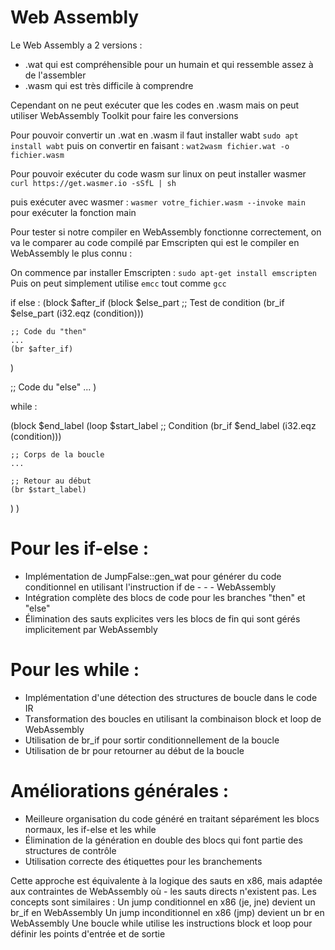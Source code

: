 # Web Assembly

Le Web Assembly a 2 versions : 
- .wat qui est compréhensible pour un humain et qui ressemble assez à de l'assembler
- .wasm qui est très difficile à comprendre 

Cependant on ne peut exécuter que les codes en .wasm mais on peut utiliser WebAssembly Toolkit pour faire les conversions

Pour pouvoir convertir un .wat en .wasm il faut installer wabt
```sudo apt install wabt```
puis on convertir en faisant : ```wat2wasm fichier.wat -o fichier.wasm```

Pour pouvoir exécuter du code wasm sur linux on peut installer wasmer
```curl https://get.wasmer.io -sSfL | sh```

puis exécuter avec wasmer : ```wasmer votre_fichier.wasm --invoke main``` pour exécuter la fonction main

Pour tester si notre compiler en WebAssembly fonctionne correctement, on va le comparer au code compilé par Emscripten qui est le compiler en WebAssembly le plus connu : 

On commence par installer Emscripten : ```sudo apt-get install emscripten```
Puis on peut simplement utilise ```emcc``` tout comme ```gcc```


if else : 
(block $after_if
  (block $else_part
    ;; Test de condition
    (br_if $else_part (i32.eqz (condition)))
    
    ;; Code du "then"
    ...
    (br $after_if)
  )
  
  ;; Code du "else"
  ...
)


while : 

(block $end_label
  (loop $start_label
    ;; Condition
    (br_if $end_label (i32.eqz (condition)))
    
    ;; Corps de la boucle
    ...
    
    ;; Retour au début
    (br $start_label)
  )
)


# Pour les if-else :
- Implémentation de JumpFalse::gen_wat pour générer du code conditionnel en utilisant l'instruction if de - - - WebAssembly
- Intégration complète des blocs de code pour les branches "then" et "else"
- Élimination des sauts explicites vers les blocs de fin qui sont gérés implicitement par WebAssembly
# Pour les while :
- Implémentation d'une détection des structures de boucle dans le code IR
- Transformation des boucles en utilisant la combinaison block et loop de WebAssembly
- Utilisation de br_if pour sortir conditionnellement de la boucle
- Utilisation de br pour retourner au début de la boucle
# Améliorations générales :
- Meilleure organisation du code généré en traitant séparément les blocs normaux, les if-else et les while
- Élimination de la génération en double des blocs qui font partie des structures de contrôle
- Utilisation correcte des étiquettes pour les branchements

Cette approche est équivalente à la logique des sauts en x86, mais adaptée aux contraintes de WebAssembly où - les sauts directs n'existent pas. Les concepts sont similaires :
Un jump conditionnel en x86 (je, jne) devient un br_if en WebAssembly
Un jump inconditionnel en x86 (jmp) devient un br en WebAssembly
Une boucle while utilise les instructions block et loop pour définir les points d'entrée et de sortie